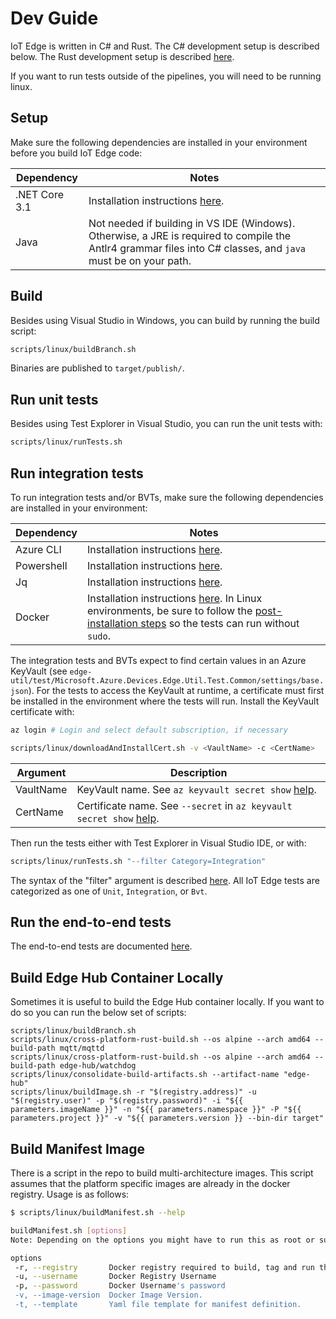 # Dev Guide

IoT Edge is written in C# and Rust.
The C# development setup is described below. The Rust development setup is described [here](../edgelet/README.md).

If you want to run tests outside of the pipelines, you will need to be running linux.

## Setup

Make sure the following dependencies are installed in your environment before you build IoT Edge code:

| Dependency        | Notes                |
|-------------------|----------------------|
| .NET Core 3.1     | Installation instructions [here](https://www.microsoft.com/net/core). |
| Java              | Not needed if building in VS IDE (Windows). Otherwise, a JRE is required to compile the Antlr4 grammar files into C# classes, and `java` must be on your path. |

## Build

Besides using Visual Studio in Windows, you can build by running the build script:

```sh
scripts/linux/buildBranch.sh
```

Binaries are published to `target/publish/`.

## Run unit tests

Besides using Test Explorer in Visual Studio, you can run the unit tests with:

```sh
scripts/linux/runTests.sh
```

## Run integration tests

To run integration tests and/or BVTs, make sure the following dependencies are installed in your environment:

| Dependency        | Notes                |
|-------------------|----------------------|
| Azure CLI         | Installation instructions [here](https://docs.microsoft.com/cli/azure/install-azure-cli). |
| Powershell        | Installation instructions [here](https://docs.microsoft.com/powershell/scripting/install/installing-powershell). |
| Jq                | Installation instructions [here](https://stedolan.github.io/jq/download/). |
| Docker            | Installation instructions [here](https://docs.docker.com/engine/installation/#supported-platforms). In Linux environments, be sure to follow the [post-installation steps](https://docs.docker.com/engine/installation/linux/linux-postinstall/) so the tests can run without `sudo`. |

The integration tests and BVTs expect to find certain values in an Azure KeyVault (see `edge-util/test/Microsoft.Azure.Devices.Edge.Util.Test.Common/settings/base.json`). For the tests to access the KeyVault at runtime, a certificate must first be installed in the environment where the tests will run. Install the KeyVault certificate with:

```sh
az login # Login and select default subscription, if necessary

scripts/linux/downloadAndInstallCert.sh -v <VaultName> -c <CertName>
```

| Argument    | Description                |
|-------------|----------------------------|
| VaultName   | KeyVault name. See `az keyvault secret show` [help](https://docs.microsoft.com/cli/azure/keyvault/secret#az_keyvault_secret_show). |
| CertName    | Certificate name. See `--secret` in `az keyvault secret show` [help](https://docs.microsoft.com/cli/azure/keyvault/secret#az_keyvault_secret_show). |

Then run the tests either with Test Explorer in Visual Studio IDE, or with:

```sh
scripts/linux/runTests.sh "--filter Category=Integration"
```

The syntax of the "filter" argument is described [here](https://docs.microsoft.com/dotnet/core/tools/dotnet-test#filter-option-details). All IoT Edge tests are categorized as one of `Unit`, `Integration`, or `Bvt`.

## Run the end-to-end tests

The end-to-end tests are documented [here](../test/README.md).

## Build Edge Hub Container Locally

Sometimes it is useful to build the Edge Hub container locally. If you want to do so you can run the below set of scripts:
```
scripts/linux/buildBranch.sh
scripts/linux/cross-platform-rust-build.sh --os alpine --arch amd64 --build-path mqtt/mqttd
scripts/linux/cross-platform-rust-build.sh --os alpine --arch amd64 --build-path edge-hub/watchdog
scripts/linux/consolidate-build-artifacts.sh --artifact-name "edge-hub"
scripts/linux/buildImage.sh -r "$(registry.address)" -u "$(registry.user)" -p "$(registry.password)" -i "${{ parameters.imageName }}" -n "${{ parameters.namespace }}" -P "${{ parameters.project }}" -v "${{ parameters.version }} --bin-dir target"
```

## Build Manifest Image
There is a script in the repo to build multi-architecture images.
This script assumes that the platform specific images are already in the docker registry.
Usage is as follows:
```sh
$ scripts/linux/buildManifest.sh --help

buildManifest.sh [options]
Note: Depending on the options you might have to run this as root or sudo.

options
 -r, --registry       Docker registry required to build, tag and run the module
 -u, --username       Docker Registry Username
 -p, --password       Docker Username's password
 -v, --image-version  Docker Image Version.
 -t, --template       Yaml file template for manifest definition.
```
